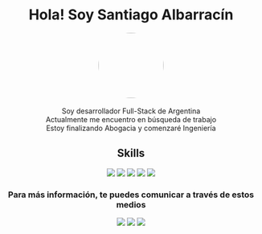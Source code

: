 <div align="center">
    <h1>Hola! Soy Santiago Albarracín</h1>
</div>

<div align="center">
    <img style="width: 130px; height: 130px; border-radius: 65px;" src="https://media-exp1.licdn.com/dms/image/C4D03AQHARHajyO5W6Q/profile-displayphoto-shrink_800_800/0/1614033309435?e=1628726400&v=beta&t=bZx418G78aj1rKkZQBLbup1bxJQm-DDObSqwj7MBsVE">
    <div>
        <br>
        Soy desarrollador Full-Stack de Argentina
        <br> Actualmente me encuentro en búsqueda de trabajo
        <br> Estoy finalizando Abogacia y comenzaré Ingeniería
    </div>
</div>

<div align="center">
    <h2>Skills</h2>
    <img src="https://res.cloudinary.com/practicaldev/image/fetch/s---tuyDVl_--/c_limit%2Cf_auto%2Cfl_progressive%2Cq_auto%2Cw_880/https://img.shields.io/badge/Node.js-43853D%3Fstyle%3Dfor-the-badge%26logo%3Dnode.js%26logoColor%3Dwhite">
    <img src="https://img.shields.io/badge/MongoDB-4EA94B?style=for-the-badge&logo=mongodb&logoColor=white">
    <img src="https://img.shields.io/badge/HTML5-E34F26?style=for-the-badge&logo=html5&logoColor=white">
    <img src="https://img.shields.io/badge/CSS3-1572B6?style=for-the-badge&logo=css3&logoColor=white">
    <img src="https://img.shields.io/badge/JavaScript-323330?style=for-the-badge&logo=javascript&logoColor=F7DF1E">
</div>


<div align="center">
    <h3>Para más información, te puedes comunicar a través de estos medios</h3>
</div>

<div align="center"><a href="https://www.linkedin.com/in/santiago-albarracin-49ab2a1b4/"><img src="https://img.shields.io/badge/LinkedIn-0077B5?style=for-the-badge&logo=linkedin&logoColor=white"></a>
<a href="albarracinsantiago24@gmail.com"><img src="https://img.shields.io/badge/Gmail-D14836?style=for-the-badge&logo=gmail&logoColor=white"></a>
<a href="https://api.whatsapp.com/send?phone=5493815470882"><img src="https://img.shields.io/badge/WhatsApp-25D366?style=for-the-badge&logo=whatsapp&logoColor=white"></a>
</div>
